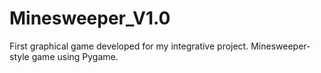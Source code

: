 # Minesweeper_V1.0
First graphical game developed for my integrative project. Minesweeper-style game using Pygame.
